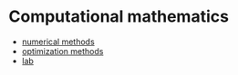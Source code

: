 # Computational mathematics

- [numerical methods](https://mega.nz/folder/0xBWnJ4T#RWr4ut3CqTZl1gsBsF32ww)
- [optimization methods](https://mega.nz/folder/w1YUjLoQ#9nHngva-4dGJe4JPs38wuw)
- [lab](lab)
